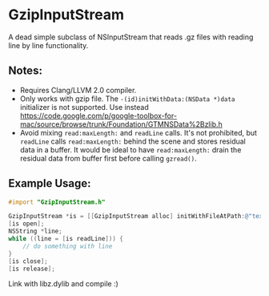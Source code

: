 GzipInputStream
===============

A dead simple subclass of NSInputStream that reads .gz files with reading line by line functionality.

Notes:
------
- Requires Clang/LLVM 2.0 compiler.
- Only works with gzip file. The `-(id)initWithData:(NSData *)data` initializer is not supported. Use instead https://code.google.com/p/google-toolbox-for-mac/source/browse/trunk/Foundation/GTMNSData%2Bzlib.h
- Avoid mixing `read:maxLength:` and `readLine` calls. It's not prohibited, but `readLine` calls `read:maxLength:` behind the scene and stores residual data in a buffer. It would be ideal to have `read:maxLength:` drain the residual data from buffer first before calling `gzread()`.

Example Usage:
--------------

```objective-c
#import "GzipInputStream.h"

GzipInputStream *is = [[GzipInputStream alloc] initWithFileAtPath:@"text.gz"];
[is open];
NSString *line;
while ((line = [is readLine])) {
    // do something with line
}
[is close];
[is release];
```

Link with libz.dylib and compile :)
